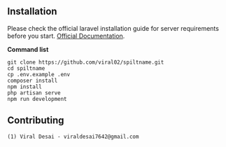 ## Installation

Please check the official laravel installation guide for server requirements before you start. [Official Documentation](https://laravel.com/docs/10.x/installation).

**Command list**

    git clone https://github.com/viral02/spiltname.git
    cd spiltname
    cp .env.example .env
    composer install
    npm install
    php artisan serve
    npm run development

## Contributing

    (1) Viral Desai - viraldesai7642@gmail.com
